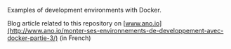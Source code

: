 Examples of development environments with Docker.

Blog article related to this repository on [www.ano.io](http://www.ano.io/monter-ses-environnements-de-developpement-avec-docker-partie-3/) (in French)
